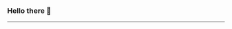 ### Hello there 👋

------------

<!--
**mrns20/mrns20** is a ✨ _special_ ✨ repository because its `README.md` (this file) appears on your GitHub profile.

